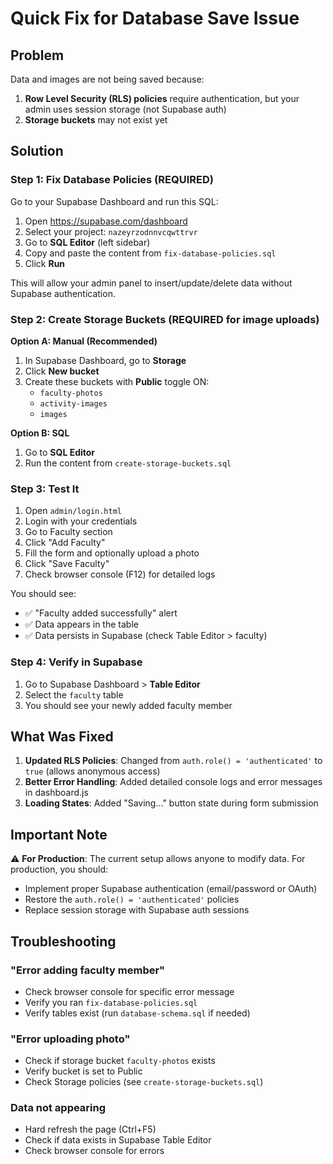 # Quick Fix for Database Save Issue

## Problem
Data and images are not being saved because:
1. **Row Level Security (RLS) policies** require authentication, but your admin uses session storage (not Supabase auth)
2. **Storage buckets** may not exist yet

## Solution

### Step 1: Fix Database Policies (REQUIRED)

Go to your Supabase Dashboard and run this SQL:

1. Open https://supabase.com/dashboard
2. Select your project: `nazeyrzodnnvcqwttrvr`
3. Go to **SQL Editor** (left sidebar)
4. Copy and paste the content from `fix-database-policies.sql`
5. Click **Run**

This will allow your admin panel to insert/update/delete data without Supabase authentication.

### Step 2: Create Storage Buckets (REQUIRED for image uploads)

**Option A: Manual (Recommended)**
1. In Supabase Dashboard, go to **Storage**
2. Click **New bucket**
3. Create these buckets with **Public** toggle ON:
   - `faculty-photos`
   - `activity-images`
   - `images`

**Option B: SQL**
1. Go to **SQL Editor**
2. Run the content from `create-storage-buckets.sql`

### Step 3: Test It

1. Open `admin/login.html`
2. Login with your credentials
3. Go to Faculty section
4. Click "Add Faculty"
5. Fill the form and optionally upload a photo
6. Click "Save Faculty"
7. Check browser console (F12) for detailed logs

You should see:
- ✅ "Faculty added successfully" alert
- ✅ Data appears in the table
- ✅ Data persists in Supabase (check Table Editor > faculty)

### Step 4: Verify in Supabase

1. Go to Supabase Dashboard > **Table Editor**
2. Select the `faculty` table
3. You should see your newly added faculty member

## What Was Fixed

1. **Updated RLS Policies**: Changed from `auth.role() = 'authenticated'` to `true` (allows anonymous access)
2. **Better Error Handling**: Added detailed console logs and error messages in dashboard.js
3. **Loading States**: Added "Saving..." button state during form submission

## Important Note

⚠️ **For Production**: The current setup allows anyone to modify data. For production, you should:
- Implement proper Supabase authentication (email/password or OAuth)
- Restore the `auth.role() = 'authenticated'` policies
- Replace session storage with Supabase auth sessions

## Troubleshooting

### "Error adding faculty member"
- Check browser console for specific error message
- Verify you ran `fix-database-policies.sql`
- Verify tables exist (run `database-schema.sql` if needed)

### "Error uploading photo"
- Check if storage bucket `faculty-photos` exists
- Verify bucket is set to Public
- Check Storage policies (see `create-storage-buckets.sql`)

### Data not appearing
- Hard refresh the page (Ctrl+F5)
- Check if data exists in Supabase Table Editor
- Check browser console for errors
